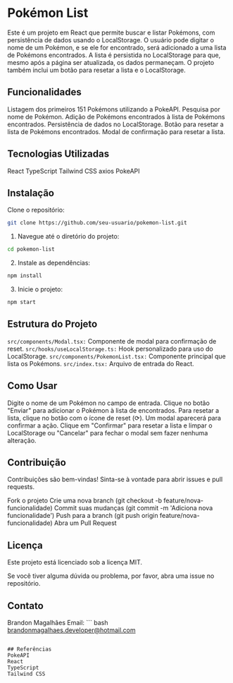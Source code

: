 # Pokémon List
Este é um projeto em React que permite buscar e listar Pokémons, com persistência de dados usando o LocalStorage. O usuário pode digitar o nome de um Pokémon, e se ele for encontrado, será adicionado a uma lista de Pokémons encontrados. A lista é persistida no LocalStorage para que, mesmo após a página ser atualizada, os dados permaneçam. O projeto também inclui um botão para resetar a lista e o LocalStorage.

## Funcionalidades
Listagem dos primeiros 151 Pokémons utilizando a PokeAPI.
Pesquisa por nome de Pokémon.
Adição de Pokémons encontrados à lista de Pokémons encontrados.
Persistência de dados no LocalStorage.
Botão para resetar a lista de Pokémons encontrados.
Modal de confirmação para resetar a lista.

## Tecnologias Utilizadas
React
TypeScript
Tailwind CSS
axios
PokeAPI

## Instalação
Clone o repositório:
```bash
git clone https://github.com/seu-usuario/pokemon-list.git

```
1. Navegue até o diretório do projeto:
``` bash
cd pokemon-list
```
2. Instale as dependências:
``` bash
npm install
```
3. Inicie o projeto:
```bash
npm start
```

## Estrutura do Projeto
```src/components/Modal.tsx:``` Componente de modal para confirmação de reset.
```src/hooks/useLocalStorage.ts:``` Hook personalizado para uso do LocalStorage.
```src/components/PokemonList.tsx:``` Componente principal que lista os Pokémons.
```src/index.tsx:``` Arquivo de entrada do React.

## Como Usar
Digite o nome de um Pokémon no campo de entrada.
Clique no botão "Enviar" para adicionar o Pokémon à lista de encontrados.
Para resetar a lista, clique no botão com o ícone de reset (⟳). Um modal aparecerá para confirmar a ação.
Clique em "Confirmar" para resetar a lista e limpar o LocalStorage ou "Cancelar" para fechar o modal sem fazer nenhuma alteração.

## Contribuição
Contribuições são bem-vindas! Sinta-se à vontade para abrir issues e pull requests.

Fork o projeto
Crie uma nova branch (git checkout -b feature/nova-funcionalidade)
Commit suas mudanças (git commit -m 'Adiciona nova funcionalidade')
Push para a branch (git push origin feature/nova-funcionalidade)
Abra um Pull Request

## Licença
Este projeto está licenciado sob a licença MIT.

Se você tiver alguma dúvida ou problema, por favor, abra uma issue no repositório.

## Contato
Brandon Magalhães
Email: ``` bash
brandonmagalhaes.developer@hotmail.com
```

## Referências
PokeAPI
React
TypeScript
Tailwind CSS
